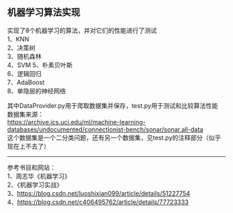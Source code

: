 ## 机器学习算法实现  
实现了8个机器学习的算法，并对它们的性能进行了测试  
1、KNN  
2、决策树  
3、随机森林  
4、SVM
5、朴素贝叶斯  
6、逻辑回归  
7、AdaBoost  
8、单隐层的神经网络  

其中DataProvider.py用于爬取数据集并保存，test.py用于测试和比较算法性能  
数据集来源：  
https://archive.ics.uci.edu/ml/machine-learning-databases/undocumented/connectionist-bench/sonar/sonar.all-data  
这个数据集是一个二分类问题，还有另一个数据集，见test.py的注释部分（似乎现在上不去了）  

---  
参考书目和网站：  
1、周志华《机器学习》  
2、《机器学习实战》  
3、https://blog.csdn.net/luoshixian099/article/details/51227754  
4、https://blog.csdn.net/c406495762/article/details/77723333  
